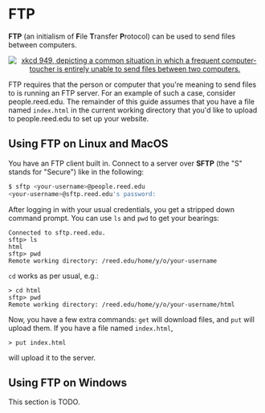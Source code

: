 # FTP

**FTP** (an initialism of **F**ile **T**ransfer **P**rotocol) can be used to
send files between computers.

<div style="text-align: center">
<a href="https://xkcd.com/949">

![xkcd 949, depicting a common situation in which a frequent computer-toucher
is entirely unable to send files between two computers.](./ftp-xkcd.png)

</a>
</div>

FTP requires that the person or computer that you're meaning to send files to
is running an FTP server. For an example of such a case, consider
people.reed.edu. The remainder of this guide assumes that you have a file named
`index.html` in the current working directory that you'd like to upload to people.reed.edu to set up your website.

## Using FTP on Linux and MacOS

You have an FTP client built in. Connect to a server over **SFTP** (the "S"
stands for "Secure") like in the following:

```bash
$ sftp <your-username>@people.reed.edu
<your-username>@sftp.reed.edu's password:
```

After logging in with your usual credentials, you get a stripped down command
prompt. You can use `ls` and `pwd` to get your bearings:

```
Connected to sftp.reed.edu.
sftp> ls
html
sftp> pwd
Remote working directory: /reed.edu/home/y/o/your-username
```

`cd` works as per usual, e.g.:

```
> cd html
sftp> pwd
Remote working directory: /reed.edu/home/y/o/your-username/html
```

Now, you have a few extra commands: `get` will download files, and `put` will upload them. If you have a file named `index.html`,

```
> put index.html
```

will upload it to the server.

## Using FTP on Windows

This section is TODO.
